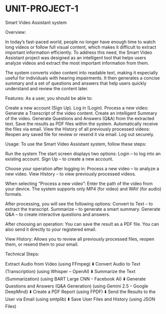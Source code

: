 # UNIT-PROJECT-1

Smart Video Assistant system

Overview:

In today’s fast-paced world, people no longer have enough time to watch long videos or follow full visual content, which makes it difficult to extract important information efficiently.
To address this need, the Smart Video Assistant project was designed as an intelligent tool that helps users analyze videos and extract the most important information from them.

The system converts video content into readable text, making it especially useful for individuals with hearing impairments.
It then generates a concise summary and a set of questions and answers that help users quickly understand and review the content later.

Features:
As a user, you should be able to:

Create a new account (Sign Up).
Log in (Login).
Process a new video:
Generate a Transcript of the video content.
Create an intelligent Summary of the video.
Generate Questions and Answers (Q&A) from the extracted text.
Save the results as PDF files within the system.
Automatically receive the files via email.
View the History of all previously processed videos:
Reopen any saved file for review or resend it via email.
Log out securely.

Usage:
To use the Smart Video Assistant system, follow these steps:

Run the system
The start screen displays two options:
Login – to log into an existing account.
Sign Up – to create a new account.

Choose your operation after logging in:
Process a new video – to analyze a new video.
View History – to view previously processed videos.

When selecting “Process a new video”:
Enter the path of the video from your device.
The system supports only MP4 (for video) and WAV (for audio) formats.

After processing, you will see the following options:
Convert to Text – to extract the transcript.
Summarize – to generate a smart summary.
Generate Q&A – to create interactive questions and answers.

After choosing an operation:
You can save the result as a PDF file.
You can also send it directly to your registered email.

View History:
Allows you to review all previously processed files, reopen them, or resend them to your email.

Technical Steps:

Extract Audio from Video
(using FFmpeg)
⬇️
Convert Audio to Text (Transcription)
(using Whisper – OpenAI)
⬇️
Summarize the Text (Summarization)
(using BART Large CNN – Facebook AI)
⬇️
Generate Questions and Answers (Q&A Generation)
(using Gemini 2.5 – Google DeepMind)
⬇️
Create a PDF Report
(using FPDF)
⬇️
Send the Results to the User via Email
(using smtplib)
⬇️
Save User Files and History
(using JSON Files)

